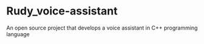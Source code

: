 # Rudy_voice-assistant
An open source project that develops a voice assistant in C++ programming language
